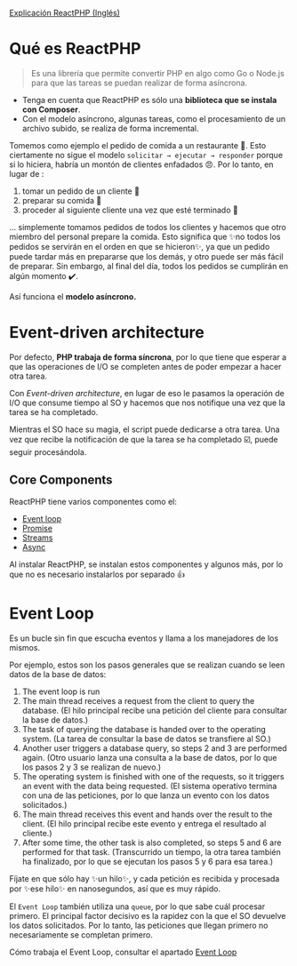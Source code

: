 

[Explicación ReactPHP (Inglés)](https://www.honeybadger.io/blog/getting-started-with-reactphp/)

# Qué es ReactPHP

> Es una librería que permite convertir PHP en algo como Go o Node.js para que las tareas se puedan realizar de forma asíncrona.

- Tenga en cuenta que ReactPHP es sólo una __biblioteca que se instala con Composer__. 
- Con el modelo asíncrono, algunas tareas, como el procesamiento de un archivo subido, se realiza de forma incremental.

Tomemos como ejemplo el pedido de comida a un restaurante 🍔. Esto ciertamente no sigue el modelo `solicitar → ejecutar → responder` porque si lo hiciera, habría un montón de clientes enfadados 😠. 
Por lo tanto, en lugar de :

1. tomar un pedido de un cliente 🧔
2. preparar su comida 🍕
3. proceder al siguiente cliente una vez que esté terminado 👱

... simplemente tomamos pedidos de todos los clientes y hacemos que otro miembro del personal prepare la comida. Esto significa que ✨no todos los pedidos se servirán en el orden en que se hicieron✨, ya que un pedido puede tardar más en prepararse que los demás, y otro puede ser más fácil de preparar. 
Sin embargo, al final del día, todos los pedidos se cumplirán en algún momento ✔️. 


Así funciona el __modelo asíncrono.__

# Event-driven architecture
Por defecto, __PHP trabaja de forma síncrona__, por lo que tiene que esperar a que las operaciones de I/O se completen antes de poder empezar a hacer otra tarea. 

Con _Event-driven architecture_, en lugar de eso le pasamos la operación de I/O que consume tiempo al SO y hacemos que nos notifique una vez que la tarea se ha completado.

Mientras el SO hace su magia, el script puede dedicarse a otra tarea. Una vez que recibe la notificación de que la tarea se ha completado ☑️, puede seguir procesándola.


## Core Components

ReactPHP tiene varios componentes como el:
- [Event loop](https://reactphp.org/event-loop/)
- [Promise](https://reactphp.org/promise/)
- [Streams](https://reactphp.org/stream/)
- [Async](https://reactphp.org/async/)

Al instalar ReactPHP, se instalan estos componentes y algunos más, por lo que no es necesario instalarlos por separado 👍


# Event Loop

Es un bucle sin fin que escucha eventos y llama a los manejadores de los mismos. 

Por ejemplo, estos son los pasos generales que se realizan cuando se leen datos de la base de datos:

1. The event loop is run
2. The main thread receives a request from the client to query the database. (El hilo principal recibe una petición del cliente para consultar la base de datos.)
3. The task of querying the database is handed over to the operating system. (La tarea de consultar la base de datos se transfiere al SO.)
4. Another user triggers a database query, so steps 2 and 3 are performed again. (Otro usuario lanza una consulta a la base de datos, por lo que los pasos 2 y 3 se realizan de nuevo.)
5. The operating system is finished with one of the requests, so it triggers an event with the data being requested. (El sistema operativo termina con una de las peticiones, por lo que lanza un evento con los datos solicitados.)
6. The main thread receives this event and hands over the result to the client. (El hilo principal recibe este evento y entrega el resultado al cliente.)
7. After some time, the other task is also completed, so steps 5 and 6 are performed for that task. (Transcurrido un tiempo, la otra tarea también ha finalizado, por lo que se ejecutan los pasos 5 y 6 para esa tarea.)

Fíjate en que sólo hay ✨un hilo✨, y cada petición es recibida y procesada por ✨ese hilo✨ en nanosegundos, así que es muy rápido. 

El `Event Loop` también utiliza una `queue`, por lo que sabe cuál procesar primero. 
El principal factor decisivo es la rapidez con la que el SO devuelve los datos solicitados. Por lo tanto, las peticiones que llegan primero no necesariamente se completan primero.

Cómo trabaja el Event Loop, consultar el apartado [Event Loop](https://www.honeybadger.io/blog/getting-started-with-reactphp/)

